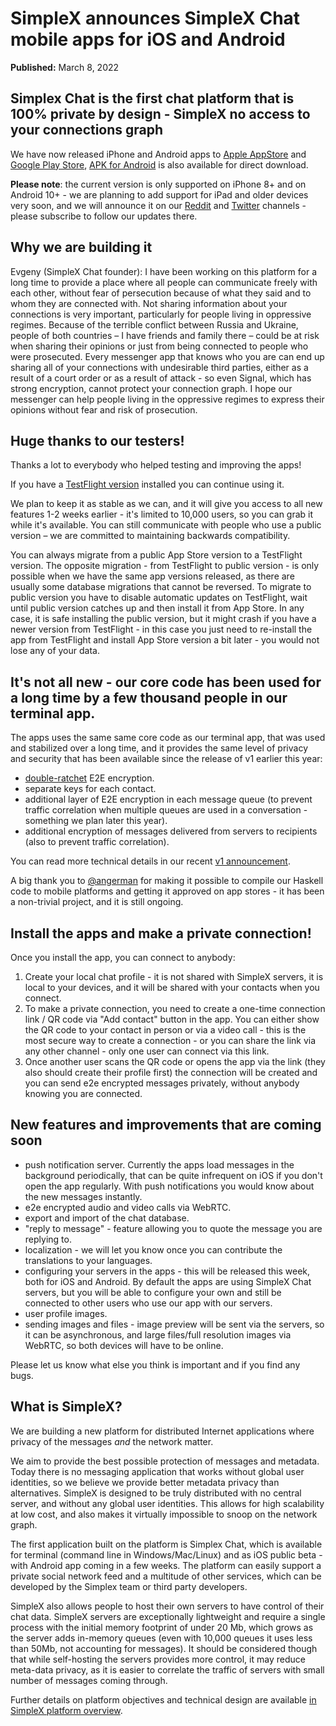 # SimpleX announces SimpleX Chat mobile apps for iOS and Android

**Published:** March 8, 2022

## Simplex Chat is the first chat platform that is 100% private by design - SimpleX no access to your connections graph

We have now released iPhone and Android apps to [Apple AppStore](https://apps.apple.com/us/app/simplex-chat/id1605771084) and [Google Play Store](https://play.google.com/store/apps/details?id=chat.simplex.app), [APK for Android](https://github.com/simplex-chat/website/raw/master/simplex.apk) is also available for direct download.

**Please note**: the current version is only supported on iPhone 8+ and on Android 10+ - we are planning to add support for iPad and older devices very soon, and we will announce it on our [Reddit](https://www.reddit.com/r/SimpleXChat/) and [Twitter](https://twitter.com/SimpleXChat) channels - please subscribe to follow our updates there.

## Why we are building it

Evgeny (SimpleX Chat founder): I have been working on this platform for a long time to provide a place where all people can communicate freely with each other, without fear of persecution because of what they said and to whom they are connected with. Not sharing information about your connections is very important, particularly for people living in oppressive regimes. Because of the terrible conflict between Russia and Ukraine, people of both countries – I have friends and family there – could be at risk when sharing their opinions or just from being connected to people who were prosecuted. Every messenger app that knows who you are can end up sharing all of your connections with undesirable third parties, either as a result of a court order or as a result of attack - so even Signal, which has strong encryption, cannot protect your connection graph. I hope our messenger can help people living in the oppressive regimes to express their opinions without fear and risk of prosecution.

## Huge thanks to our testers!

Thanks a lot to everybody who helped testing and improving the apps!

If you have a [TestFlight version](https://testflight.apple.com/join/DWuT2LQu) installed you can continue using it.

We plan to keep it as stable as we can, and it will give you access to all new features 1-2 weeks earlier - it's limited to 10,000 users, so you can grab it while it's available. You can still communicate with people who use a public version – we are committed to maintaining backwards compatibility.

You can always migrate from a public App Store version to a TestFlight version. The opposite migration - from TestFlight to public version - is only possible when we have the same app versions released, as there are usually some database migrations that cannot be reversed. To migrate to public version you have to disable automatic updates on TestFlight, wait until public version catches up and then install it from App Store. In any case, it is safe installing the public version, but it might crash if you have a newer version from TestFlight - in this case you just need to re-install the app from TestFlight and install App Store version a bit later - you would not lose any of your data.

## It's not all new - our core code has been used for a long time by a few thousand people in our terminal app.

The apps uses the same same core code as our terminal app, that was used and stabilized over a long time, and it provides the same level of privacy and security that has been available since the release of v1 earlier this year:
- [double-ratchet](https://www.signal.org/docs/specifications/doubleratchet/) E2E encryption.
- separate keys for each contact.
- additional layer of E2E encryption in each message queue (to prevent traffic correlation when multiple queues are used in a conversation - something we plan later this year).
- additional encryption of messages delivered from servers to recipients (also to prevent traffic correlation).

You can read more technical details in our recent [v1 announcement](https://github.com/simplex-chat/simplex-chat/blob/stable/blog/20220112-simplex-chat-v1-released.md).

A big thank you to [@angerman](https://github.com/angerman) for making it possible to compile our Haskell code to mobile platforms and getting it approved on app stores - it has been a non-trivial project, and it is still ongoing.

## Install the apps and make a private connection!

Once you install the app, you can connect to anybody:

1. Create your local chat profile - it is not shared with SimpleX servers, it is local to your devices, and it will be shared with your contacts when you connect.
2. To make a private connection, you need to create a one-time connection link / QR code via "Add contact" button in the app. You can either show the QR code to your contact in person or via a video call - this is the most secure way to create a connection - or you can share the link via any other channel - only one user can connect via this link.
3. Once another user scans the QR code or opens the app via the link (they also should create their profile first) the connection will be created and you can send e2e encrypted messages privately, without anybody knowing you are connected.

## New features and improvements that are coming soon

- push notification server. Currently the apps load messages in the background periodically, that can be quite infrequent on iOS if you don't open the app regularly. With push notifications you would know about the new messages instantly.
- e2e encrypted audio and video calls via WebRTC.
- export and import of the chat database.
- "reply to message" - feature allowing you to quote the message you are replying to.
- localization - we will let you know once you can contribute the translations to your languages.
- configuring your servers in the apps - this will be released this week, both for iOS and Android. By default the apps are using SimpleX Chat servers, but you will be able to configure your own and still be connected to other users who use our app with our servers.
- user profile images.
- sending images and files - image preview will be sent via the servers, so it can be asynchronous, and large files/full resolution images via WebRTC, so both devices will have to be online.

Please let us know what else you think is important and if you find any bugs.

## What is SimpleX?

We are building a new platform for distributed Internet applications where privacy of the messages _and_ the network matter.

We aim to provide the best possible protection of messages and metadata. Today there is no messaging application that works without global user identities, so we believe we provide better metadata privacy than alternatives. SimpleX is designed to be truly distributed with no central server, and without any global user identities. This allows for high scalability at low cost, and also makes it virtually impossible to snoop on the network graph.

The first application built on the platform is Simplex Chat, which is available for terminal (command line in Windows/Mac/Linux) and as iOS public beta - with Android app coming in a few weeks. The platform can easily support a private social network feed and a multitude of other services, which can be developed by the Simplex team or third party developers.

SimpleX also allows people to host their own servers to have control of their chat data. SimpleX servers are exceptionally lightweight and require a single process with the initial memory footprint of under 20 Mb, which grows as the server adds in-memory queues (even with 10,000 queues it uses less than 50Mb, not accounting for messages). It should be considered though that while self-hosting the servers provides more control, it may reduce meta-data privacy, as it is easier to correlate the traffic of servers with small number of messages coming through.

Further details on platform objectives and technical design are available [in SimpleX platform overview](https://github.com/simplex-chat/simplexmq/blob/master/protocol/overview-tjr.md).
